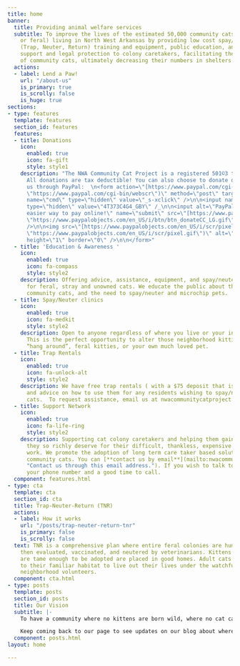 ```yaml
---
title: home
banner:
  title: Providing animal welfare services
  subtitle: To improve the lives of the estimated 50,000 community cats (stray, abandoned,
    or feral) living in North West Arkansas by providing low cost spay/neuter, TNR
    (Trap, Neuter, Return) training and equipment, public education, and increased
    support and legal protection to colony caretakers, facilitating the humane management
    of community cats, ultimately decreasing their numbers in shelters and at large.
  actions:
  - label: Lend a Paw!
    url: "/about-us"
    is_primary: true
    is_scrolly: false
    is_huge: true
sections:
- type: features
  template: features
  section_id: features
  features:
  - title: Donations
    icon:
      enabled: true
      icon: fa-gift
      style: style1
    description: "The NWA Community Cat Project is a registered 501©3 tax exempt organization.
      All donations are tax deductible! You can also choose to donate directly to
      us through PayPal:  \n<form action=\"[https://www.paypal.com/cgi-bin/webscr](https://www.paypal.com/cgi-bin/webscr
      \"https://www.paypal.com/cgi-bin/webscr\")\" method=\"post\" target=\"_top\">\n\n<input
      name=\"cmd\" type=\"hidden\" value=\"_s-xclick\" />\n\n<input name=\"hosted_button_id\"
      type=\"hidden\" value=\"4T373C4G4_GBY\" /_\n\n<input alt=\"PayPal - The safer,
      easier way to pay online!\" name=\"submit\" src=\"[https://www.paypalobjects.com/en_US/i/btn/btn_donateCC_LG.gif](https://www.paypalobjects.com/en_US/i/btn/btn_donateCC_LG.gif
      \"https://www.paypalobjects.com/en_US/i/btn/btn_donateCC_LG.gif\")\" type=\"image\"
      />\n\n<img src=\"[https://www.paypalobjects.com/en_US/i/scr/pixel.gif](https://www.paypalobjects.com/en_US/i/scr/pixel.gif
      \"https://www.paypalobjects.com/en_US/i/scr/pixel.gif\")\" alt=\"\" width=\"1\"
      height=\"1\" border=\"0\" />\n\n</form>"
  - title: 'Education & Awareness '
    icon:
      enabled: true
      icon: fa-compass
      style: style2
    description: Offering advice, assistance, equipment, and spay/neuter resources
      for feral, stray and unowned cats. We educate the public about the plight of
      community cats, and the need to spay/neuter and microchip pets.
  - title: Spay/Neuter clinics
    icon:
      enabled: true
      icon: fa-medkit
      style: style2
    description: Open to anyone regardless of where you live or your income level!
      This is the perfect opportunity to alter those neighborhood kitties that just
      “hang around”, feral kitties, or your own much loved pet.
  - title: Trap Rentals
    icon:
      enabled: true
      icon: fa-unlock-alt
      style: style2
    description: We have free trap rentals ( with a $75 deposit that is fully refunded)
      and advice on how to use them for any residents wishing to spay/neuter community
      cats.  To request assistance, email us at nwacommunitycatproject.org
  - title: Support Network
    icon:
      enabled: true
      icon: fa-life-ring
      style: style2
    description: Supporting cat colony caretakers and helping them gain the respect
      they so richly deserve for their difficult, thankless, expensive and compassionate
      work. We promote the adoption of long term care taker based solutions regarding
      community cats. You can [**contact us by email**](mailto:nwacommunitycatproject@gmail.com
      "Contact us through this email address."). If you wish to talk to someone, leave
      your phone number and a good time to call.
  component: features.html
- type: cta
  template: cta
  section_id: cta
  title: Trap-Neuter-Return (TNR)
  actions:
  - label: How it works
    url: "/posts/trap-neuter-return-tnr"
    is_primary: false
    is_scrolly: false
  text: TNR is a comprehensive plan where entire feral colonies are humanely trapped,
    then evaluated, vaccinated, and neutered by veterinarians. Kittens and cats that
    are tame enough to be adopted are placed in good homes. Adult cats are returned
    to their familiar habitat to live out their lives under the watchful care of sympathetic
    neighborhood volunteers.
  component: cta.html
- type: posts
  template: posts
  section_id: posts
  title: Our Vision
  subtitle: |-
    To have a community where no kittens are born wild, where no cat capable of living in a home is lacking one, and where no community cats go wanting for food, water, and appropriate care and concern.

    Keep coming back to our page to see updates on our blog about where we are hosting clinics, offering services, and showing some of the cats we've helped find a new home.
  component: posts.html
layout: home

---
```

